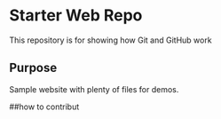 # Starter Web Repo

This repository is for showing how Git and GitHub work

## Purpose

Sample website with plenty of files for demos.

##how to contribut
